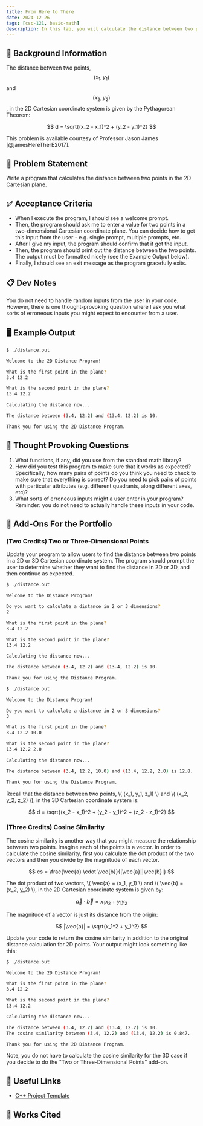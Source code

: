 ```yaml
---
title: From Here to There
date: 2024-12-26
tags: [csc-121, basic-math]
description: In this lab, you will calculate the distance between two points in a Cartesian coordinate system.
---
```


## 🔖 Background Information

The distance between two points, $$ (x_1, y_1) $$ and $$ (x_2, y_2) $$, in the 2D Cartesian coordinate system is given by the Pythagorean Theorem:

$$
d = \sqrt{(x_2 - x_1)^2 + (y_2 - y_1)^2}
$$

This problem is available courtesy of Professor Jason James [@jamesHereTherE2017].

## 🎯 Problem Statement

Write a program that calculates the distance between two points in the 2D Cartesian plane.

## ✅ Acceptance Criteria

* When I execute the program, I should see a welcome prompt.
* Then, the program should ask me to enter a value for two points in a two-dimensional Cartesian coordinate plane. You can decide how to get this input from the user - e.g. single prompt, multiple prompts, etc.
* After I give my input, the program should confirm that it got the input.
* Then, the program should print out the distance between the two points. The output must be formatted nicely (see the Example Output below).
* Finally, I should see an exit message as the program gracefully exits.

## 📋 Dev Notes

You do not need to handle random inputs from the user in your code. However, there is one thought-provoking question where I ask you what sorts of erroneous inputs you might expect to encounter from a user.

## 🖥️ Example Output

```bash
$ ./distance.out

Welcome to the 2D Distance Program!

What is the first point in the plane?
3.4 12.2

What is the second point in the plane?
13.4 12.2

Calculating the distance now...

The distance between (3.4, 12.2) and (13.4, 12.2) is 10.

Thank you for using the 2D Distance Program.
```

## 📝 Thought Provoking Questions

1. What functions, if any, did you use from the standard math library?
2. How did you test this program to make sure that it works as expected? Specifically, how many pairs of points do you think you need to check to make sure that everything is correct? Do you need to pick pairs of points with particular attributes (e.g. different quadrants, along different axes, etc)?
3. What sorts of erroneous inputs might a user enter in your program? Reminder: you do not need to actually handle these inputs in your code.

## 💼 Add-Ons For the Portfolio

### (Two Credits) Two or Three-Dimensional Points

Update your program to allow users to find the distance between two points in a 2D or 3D Cartesian coordinate system. The program should prompt the user to determine whether they want to find the distance in 2D or 3D, and then continue as expected.

```bash
$ ./distance.out

Welcome to the Distance Program!

Do you want to calculate a distance in 2 or 3 dimensions?
2

What is the first point in the plane?
3.4 12.2

What is the second point in the plane?
13.4 12.2

Calculating the distance now...

The distance between (3.4, 12.2) and (13.4, 12.2) is 10.

Thank you for using the Distance Program.
```

```bash
$ ./distance.out

Welcome to the Distance Program!

Do you want to calculate a distance in 2 or 3 dimensions?
3

What is the first point in the plane?
3.4 12.2 10.0

What is the second point in the plane?
13.4 12.2 2.0

Calculating the distance now...

The distance between (3.4, 12.2, 10.0) and (13.4, 12.2, 2.0) is 12.8.

Thank you for using the Distance Program.
```

Recall that the distance between two points, \\( (x_1, y_1, z_1) \\) and \\( (x_2, y_2, z_2) \\), in the 3D Cartesian coordinate system is:

$$
d = \sqrt{(x_2 - x_1)^2 + (y_2 - y_1)^2 + (z_2 - z_1)^2}
$$

### (Three Credits) Cosine Similarity

The cosine similarity is another way that you might measure the relationship between two points. Imagine each of the points is a vector. In order to calculate the cosine similarity, first you calculate the dot product of the two vectors and then you divide by the magnitude of each vector.

$$
cs = \frac{\vec{a} \cdot \vec{b}}{|\vec{a}||\vec{b}|}
$$

The dot product of two vectors, \\( \vec{a} = (x_1, y_1) \\) and \\( \vec{b} = (x_2, y_2) \\), in the 2D Cartesian coordinate system is given by:

$$
\vec{a} \cdot \vec{b} = x_1 x_2 + y_1 y_2
$$

The magnitude of a vector is just its distance from the origin:

$$
|\vec{a}| = \sqrt{x_1^2 + y_1^2}
$$

Update your code to return the cosine similarity in addition to the original distance calculation for 2D points. Your output might look something like this:

```bash
$ ./distance.out

Welcome to the 2D Distance Program!

What is the first point in the plane?
3.4 12.2

What is the second point in the plane?
13.4 12.2

Calculating the distance now...

The distance between (3.4, 12.2) and (13.4, 12.2) is 10.
The cosine similarity between (3.4, 12.2) and (13.4, 12.2) is 0.847.

Thank you for using the 2D Distance Program.
```

Note, you do not have to calculate the cosine similarity for the 3D case if you decide to do the "Two or Three-Dimensional Points" add-on.

## 🔗 Useful Links

* [C++ Project Template](https://github.com/cmvandrevala/from-here-to-there-cpp-template)

## 📘 Works Cited
